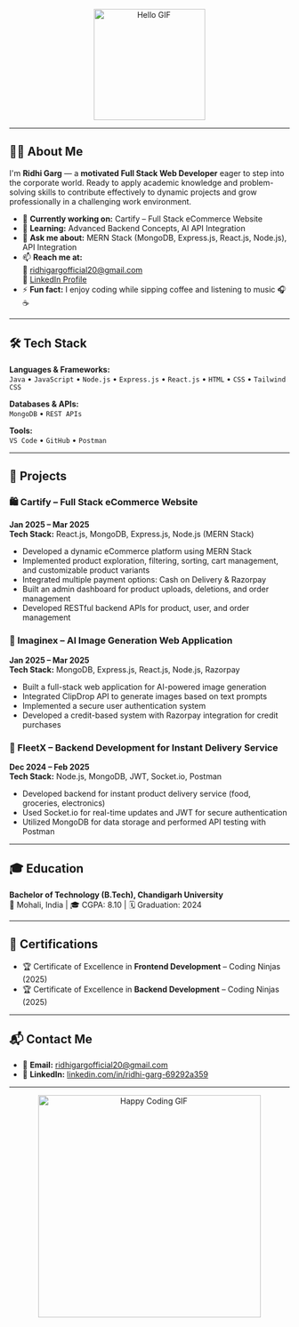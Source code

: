 <!-- 👋 Hello GIF at the top -->
<p align="center">
  <img src="https://i.pinimg.com/originals/a9/40/a0/a940a0619cb2f9ec9229831576b673ab.gif" alt="Hello GIF" width="200"/>
</p>

---

## 💁‍♀️ About Me

I'm **Ridhi Garg** — a **motivated Full Stack Web Developer** eager to step into the corporate world. Ready to apply academic knowledge and problem-solving skills to contribute effectively to dynamic projects and grow professionally in a challenging work environment.

- 🔭 **Currently working on:** Cartify – Full Stack eCommerce Website
- 🌱 **Learning:** Advanced Backend Concepts, AI API Integration
- 💬 **Ask me about:** MERN Stack (MongoDB, Express.js, React.js, Node.js), API Integration
- 📫 **Reach me at:**  
  📧 [ridhigargofficial20@gmail.com](mailto:ridhigargofficial20@gmail.com)  
  🔗 [LinkedIn Profile](https://www.linkedin.com/in/ridhi-garg-69292a359/)
- ⚡ **Fun fact:** I enjoy coding while sipping coffee and listening to music 🎧☕

---

## 🛠️ Tech Stack

**Languages & Frameworks:**  
`Java` • `JavaScript` • `Node.js` • `Express.js` • `React.js` • `HTML` • `CSS` • `Tailwind CSS`  

**Databases & APIs:**  
`MongoDB` • `REST APIs`  

**Tools:**  
`VS Code` • `GitHub` • `Postman`

---

## 🚀 Projects

### 🛍 Cartify – Full Stack eCommerce Website  
**Jan 2025 – Mar 2025**  
**Tech Stack:** React.js, MongoDB, Express.js, Node.js (MERN Stack)  
- Developed a dynamic eCommerce platform using MERN Stack  
- Implemented product exploration, filtering, sorting, cart management, and customizable product variants  
- Integrated multiple payment options: Cash on Delivery & Razorpay  
- Built an admin dashboard for product uploads, deletions, and order management  
- Developed RESTful backend APIs for product, user, and order management

### 🎨 Imaginex – AI Image Generation Web Application  
**Jan 2025 – Mar 2025**  
**Tech Stack:** MongoDB, Express.js, React.js, Node.js, Razorpay  
- Built a full-stack web application for AI-powered image generation  
- Integrated ClipDrop API to generate images based on text prompts  
- Implemented a secure user authentication system  
- Developed a credit-based system with Razorpay integration for credit purchases

### 🚚 FleetX – Backend Development for Instant Delivery Service  
**Dec 2024 – Feb 2025**  
**Tech Stack:** Node.js, MongoDB, JWT, Socket.io, Postman  
- Developed backend for instant product delivery service (food, groceries, electronics)  
- Used Socket.io for real-time updates and JWT for secure authentication  
- Utilized MongoDB for data storage and performed API testing with Postman

---

## 🎓 Education

**Bachelor of Technology (B.Tech), Chandigarh University**  
📍 Mohali, India | 🎓 CGPA: 8.10 | 🗓 Graduation: 2024

---

## 🏅 Certifications

- 🏆 Certificate of Excellence in **Frontend Development** – Coding Ninjas (2025)  
- 🏆 Certificate of Excellence in **Backend Development** – Coding Ninjas (2025)

---

## 📬 Contact Me

- 📧 **Email:** [ridhigargofficial20@gmail.com](mailto:ridhigargofficial20@gmail.com)  
- 🔗 **LinkedIn:** [linkedin.com/in/ridhi-garg-69292a359](https://www.linkedin.com/in/ridhi-garg-69292a359/)

---

<!-- 💻 Happy Coding Footer GIF -->
<p align="center">
  <img src="https://media.giphy.com/media/5bQPV5DO6O9f97z8WR/giphy.gif" alt="Happy Coding GIF" width="400"/>
</p>

